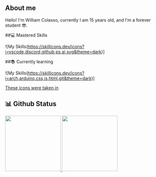 ## About me
Hello! I'm William Colasso, currently I am 15 years old, and I'm a forever student 😎.

##💻 Mastered Skills

![My Skills(https://skillicons.dev/icons?i=vscode,discord,github,ps,ai,svg&theme=dark)]


##📚 Currently learning

 ![My Skills(https://skillicons.dev/icons?i=arch,arduino,css,js,html,git&theme=dark)]

<a href="https://skillicons.dev">These icons were taken in</a>


## 📊 Github Status

<table>
 <a href="https://github.com/William-Colasso">
  <img height="180em" src="https://github-readme-stats.vercel.app/api?username=William-Colasso&show_icons=true&theme=tokyonight&include_all_commits=true&count_private=true"/>
  <img height="180em" src="https://github-readme-stats.vercel.app/api/top-langs/?username=William-Colasso&layout=compact&langs_count=6&theme=tokyonight"/>
</table>
